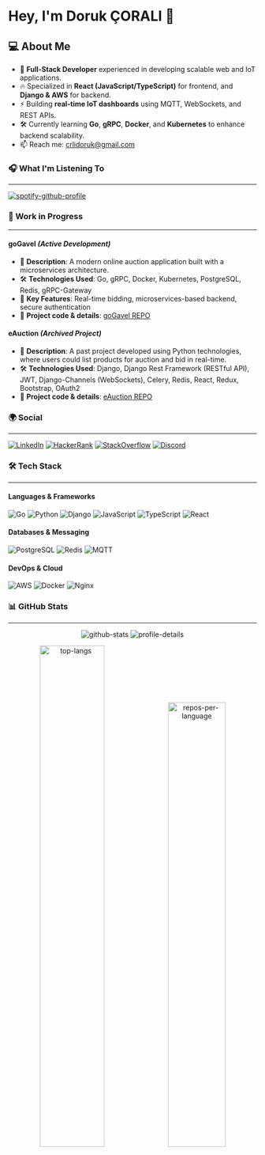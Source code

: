 <!-- markdownlint-disable html -->
<!-- Head -->
# Hey, I'm Doruk ÇORALI 👋

## 💻 About Me

- 🚀 **Full-Stack Developer** experienced in developing scalable web and IoT applications.
- 🔥 Specialized in **React (JavaScript/TypeScript)** for frontend, and **Django & AWS** for backend.
- ⚡️ Building **real-time IoT dashboards** using MQTT, WebSockets, and REST APIs.
- 🛠️ Currently learning **Go**, **gRPC**, **Docker**, and **Kubernetes** to enhance backend scalability.
- 📫 Reach me: [crlidoruk@gmail.com](mailto:crlidoruk@gmail.com)

### 🎧 What I'm Listening To

---
[![spotify-github-profile](https://spotify-github-profile.kittinanx.com/api/view?uid=11128288237&cover_image=true&theme=natemoo-re&show_offline=true&background_color=121212&interchange=false&bar_color=53b14f&bar_color_cover=false)](https://spotify-github-profile.kittinanx.com/api/view?uid=11128288237&redirect=true)

<!-- Work in Progress -->
### 🚧 Work in Progress

---

#### goGavel _(Active Development)_

- 📝 **Description**: A modern online auction application built with a microservices architecture.
- 🛠️ **Technologies Used**: Go, gRPC, Docker, Kubernetes, PostgreSQL, Redis, gRPC-Gateway
- 🚀 **Key Features**: Real-time bidding, microservices-based backend, secure authentication
- 📖 **Project code & details**: [goGavel REPO](https://github.com/nidea1/goGavel)

#### eAuction _(Archived Project)_

- 📝 **Description**: A past project developed using Python technologies, where users could list products for auction and bid in real-time.
- 🛠️ **Technologies Used**: Django, Django Rest Framework (RESTful API), JWT, Django-Channels (WebSockets), Celery, Redis, React, Redux, Bootstrap, OAuth2
- 📖 **Project code & details**: [eAuction REPO](https://github.com/nidea1/e-Auction)

<!-- Social icons -->
### 🌍 Social

---
[![LinkedIn](https://img.shields.io/badge/-LinkedIn-blue?style=for-the-badge&logo=Linkedin&logoColor=white&link=https://www.linkedin.com/in/dorukcrli/)](https://www.linkedin.com/in/dorukcrli/)
[![HackerRank](https://img.shields.io/badge/-HackerRank-2EC866?style=for-the-badge&logo=HackerRank&logoColor=white&link=https://www.hackerrank.com/crlidoruk)](https://www.hackerrank.com/crlidoruk)
[![StackOverflow](https://img.shields.io/badge/-StackOverflow-FE7A16?style=for-the-badge&logo=StackOverflow&logoColor=white&link=https://stackoverflow.com/users/20529650)](https://stackoverflow.com/users/20529650)
[![Discord](https://img.shields.io/badge/-Discord-7289DA?style=for-the-badge&logo=Discord&logoColor=white&link=https://discord.gg/nidea1)](https://discord.gg/nidea1)

<!-- Techs -->
### 🛠️ Tech Stack

---

#### **Languages & Frameworks**

![Go](https://img.shields.io/badge/-Go-00ADD8?style=flat-square&logo=go&logoColor=white)
![Python](https://img.shields.io/badge/-Python-3572A5?style=flat-square&logo=Python&logoColor=white)
![Django](https://img.shields.io/badge/-Django-092E20?style=flat-square&logo=Django&logoColor=white)
![JavaScript](https://img.shields.io/badge/-JavaScript-black?style=flat-square&logo=javascript)
![TypeScript](https://img.shields.io/badge/-TypeScript-3178C6?style=flat-square&logo=typescript&logoColor=white)
![React](https://img.shields.io/badge/-React-61DAFB?style=flat-square&logo=react&logoColor=white)

#### **Databases & Messaging**

![PostgreSQL](https://img.shields.io/badge/-PostgreSQL-336791?style=flat-square&logo=postgresql&logoColor=white)
![Redis](https://img.shields.io/badge/-Redis-DC382D?style=flat-square&logo=redis&logoColor=white)
![MQTT](https://img.shields.io/badge/-MQTT-660066?style=flat-square&logo=mqtt&logoColor=white)

#### **DevOps & Cloud**

![AWS](https://img.shields.io/badge/-AWS-FF9900?style=flat-square&logo=amazon-aws&logoColor=white)
![Docker](https://img.shields.io/badge/-Docker-2496ED?style=flat-square&logo=docker&logoColor=white)
![Nginx](https://img.shields.io/badge/-Nginx-009639?style=flat-square&logo=nginx&logoColor=white)

<!-- GitHub Stats -->
### 📊 GitHub Stats

---
<p align="center">
    <img src="https://github-readme-stats.vercel.app/api?username=nidea1&show_icons=true&theme=tokyonight&hide_border=true" alt="github-stats" />
    <img src="https://github-profile-summary-cards.vercel.app/api/cards/profile-details?username=nidea1&theme=tokyonight" alt="profile-details" />
</p>

<p align="center">
    <img width="51%" src="https://github-readme-stats.vercel.app/api/top-langs/?username=nidea1&layout=compact&theme=tokyonight&hide_border=true" alt="top-langs" />
    <img width="48%" src="https://github-profile-summary-cards.vercel.app/api/cards/repos-per-language?username=nidea1&theme=tokyonight" alt="repos-per-language" />
</p>
